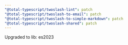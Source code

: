 ```yaml
---
"@total-typescript/twoslash-lint": patch
"@total-typescript/twoslash-to-email": patch
"@total-typescript/twoslash-to-simple-markdown": patch
"@total-typescript/twoslash-shared": patch
---
```


Upgraded to lib: es2023
